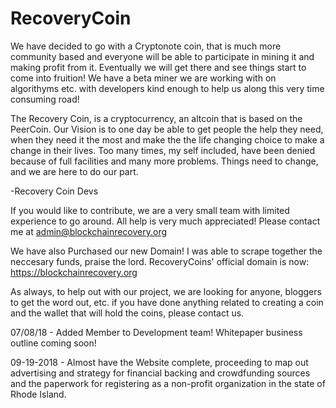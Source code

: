 # RecoveryCoin

We have decided to go with a Cryptonote coin, that is much more community based and everyone will be able to participate in mining it and making profit from it.  Eventually we will get there and see things start to come into fruition!  We have a beta miner we are working with on algorithyms etc. with developers kind enough to help us along this very time consuming road!


The Recovery Coin, is a cryptocurrency, an altcoin that is based on the PeerCoin.  Our Vision is to one day be able to get people the help they need, when they need it the most and make the the life changing choice to make a change in their lives.  Too many times, my self included, have been denied because of full facilities and many more problems.  Things need to change, and we are here to do our part.

-Recovery Coin Devs

If you would like to contribute, we are a very small team with limited experience to go around.  All help is very much appreciated!  Please contact me at admin@blockchainrecovery.org

We have also Purchased our new Domain! I was able to scrape together the neccesary funds, praise the lord.
RecoveryCoins' official domain is now: https://blockchainrecovery.org

As always, to help out with our project, we are looking for anyone, bloggers to get the word out, etc. if you have done anything related to creating a coin and the wallet that will hold the coins, please contact us.

07/08/18 - Added Member to Development team!
Whitepaper business outline coming soon!

09-19-2018 - Almost have the Website complete, proceeding to map out advertising and strategy for financial backing and crowdfunding sources and the paperwork for registering as a non-profit organization in the state of Rhode Island.

